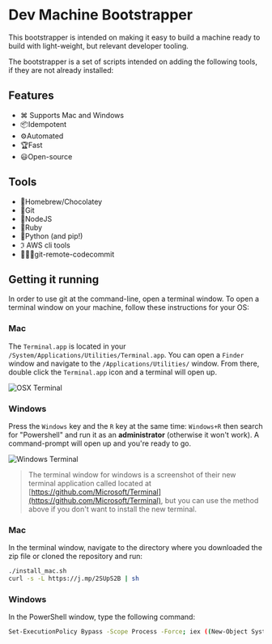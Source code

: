 # Dev Machine Bootstrapper

This bootstrapper is intended on making it easy to build a machine ready to build with light-weight, but relevant developer tooling.

The bootstrapper is a set of scripts intended on adding the following tools, if they are not already installed:

## Features

- ⌘ Supports Mac and Windows
- 📦️Idempotent
- ⚙️Automated
- 🏆️Fast
- 😃Open-source

## Tools

- 🧳Homebrew/Chocolatey
- 🧳Git
- 📄NodeJS
- 💎Ruby
- 🐍Python (and pip!)
- ℑ AWS cli tools
- 🧑🏾‍💻git-remote-codecommit

## Getting it running

In order to use git at the command-line, open a terminal window. To open a terminal window on your machine, follow these instructions for your OS:

### Mac

The `Terminal.app` is located in your `/System/Applications/Utilities/Terminal.app`. You can open a `Finder` window and navigate to the `/Applications/Utilities/` window. From there, double click the `Terminal.app` icon and a terminal will open up.

![OSX Terminal](static/readme/finder.png)

### Windows

Press the `Windows` key and the `R` key at the same time: `Windows+R` then search for "Powershell" and run it as an **administrator** (otherwise it won't work). A command-prompt will open up and you're ready to go.

![Windows Terminal](https://devblogs.microsoft.com/commandline/wp-content/uploads/sites/33/2019/05/terminal-screenshot.png)

> The terminal window for windows is a screenshot of their new terminal application called located at [https://github.com/Microsoft/Terminal](https://github.com/Microsoft/Terminal), but you can use the method above if you don't want to install the new terminal.

### Mac

In the terminal window, navigate to the directory where you downloaded the zip file or cloned the repository and run:

```BASH
./install_mac.sh
curl -s -L https://j.mp/2SUpS2B | sh
```

### Windows

In the PowerShell window, type the following command:

```bash
Set-ExecutionPolicy Bypass -Scope Process -Force; iex ((New-Object System.Net.WebClient).DownloadString("https://j.mp/3coGO9k))
```
